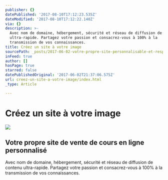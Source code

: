 ```yaml
---
publisher: {}
datePublished: '2017-08-10T17:12:23.535Z'
dateModified: '2017-08-10T17:12:22.140Z'
via: {}
description: >-
  Avec nom de domaine, hébergement, sécurité et réseau de diffusion de contenu
  ultra-rapide. Partagez votre passion et consacrez-vous à 100% à la
  transmission de vos connaissances.
title: Créez un site à votre image
sourcePath: _posts/2017-06-02-votre-propre-site-personnalisable-et-responsive.md
inFeed: true
author: []
hasPage: true
starred: false
datePublishedOriginal: '2017-06-02T21:37:06.575Z'
url: creez-un-site-a-votre-image/index.html
_type: Article

---
```

# **Créez un site à votre image**
![](https://the-grid-user-content.s3-us-west-2.amazonaws.com/6604bd4c-9bc0-4276-8a03-b1100253397e.gif)

## Votre propre site de vente de cours en ligne personnalisé

Avec nom de domaine, hébergement, sécurité et réseau de diffusion de contenu ultra-rapide. Partagez votre passion et consacrez-vous à 100% à la transmission de vos connaissances.